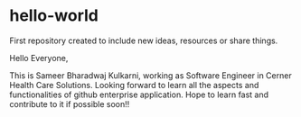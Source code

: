 # hello-world
First repository created to include new ideas, resources or share things.

Hello Everyone,

This is Sameer Bharadwaj Kulkarni, working as Software Engineer in Cerner Health Care Solutions.
Looking forward to learn all the aspects and functionalities of github enterprise application.
Hope to learn fast and contribute to it if possible soon!!
